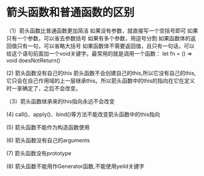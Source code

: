 # 箭头函数和普通函数的区别
（1）箭头函数比普通函数更加简洁
    如果没有参数，就直接写一个空括号即可
    如果只有一个参数，可以省去参数括号
    如果有多个参数，用逗号分割
    如果函数体的返回值只有一句，可以省略大括号
    如果函数体不需要返回值，且只有一句话，可以给这个语句前面加一个void关键字。最常用的就是调用一个函数：
    let fn = () => void doesNotReturn()
    
 (2) 箭头函数没有自己的this
 箭头函数不会创建自己的this,所以它没有自己的this,它只会在自己作用域的上一层继承this。所以箭头函数中的this的指向在它在定义时一家确定了，之后不会改变。
 
（3）箭头函数继承来的this指向永远不会改变

 (4) call()、apply()、bind()等方法不能改变箭头函数中的this指向 
 
 (5) 箭头函数不能作为构造函数使用
 
 (6) 箭头函数没有自己的arguments
 
 (7) 箭头函数没有prototype
 
 (8) 箭头函数不能用作Generator函数,不能使用yeild关键字